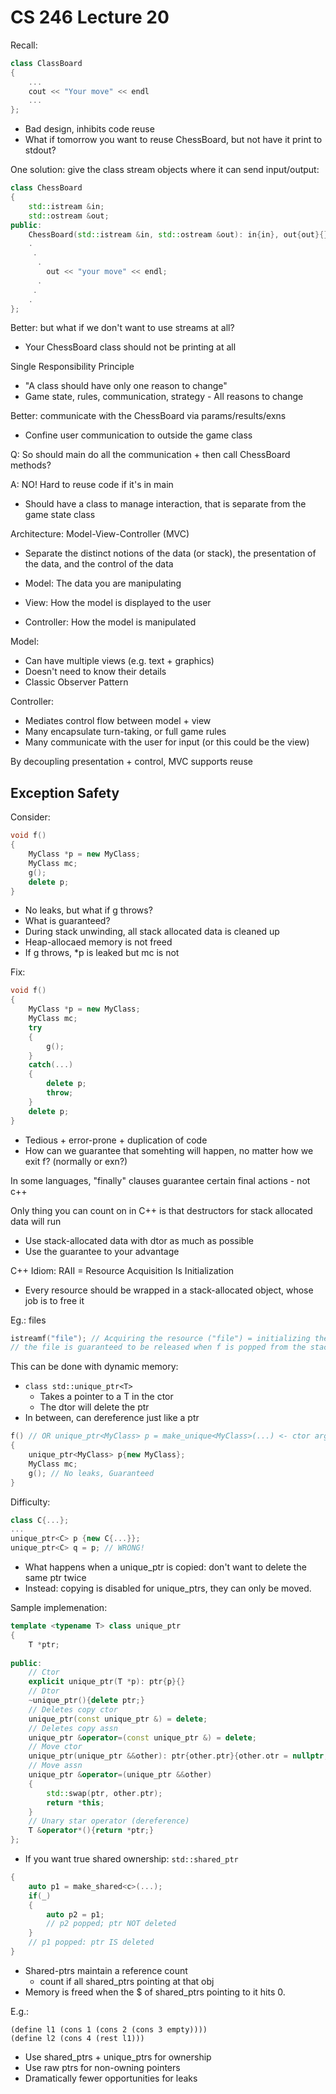 # CS 246 Lecture 20
Recall:

```c++
class ClassBoard
{
    ...
    cout << "Your move" << endl
    ...
};
```
- Bad design, inhibits code reuse
- What if tomorrow you want to reuse ChessBoard, but not have it print to stdout?

One solution: give the class stream objects where it can send input/output:

```c++
class ChessBoard
{
    std::istream &in;
    std::ostream &out;
public:
    ChessBoard(std::istream &in, std::ostream &out): in{in}, out{out}{}
    .
     .
      .
        out << "your move" << endl;
      .
     .
    .
};
```

Better: but what if we don't want to use streams at all?
- Your ChessBoard class should not be printing at all

Single Responsibility Principle
- "A class should have only one reason to change"
- Game state, rules, communication, strategy - All reasons to change

Better: communicate with the ChessBoard via params/results/exns
- Confine user communication to outside the game class

Q: So should main do all the communication + then call ChessBoard methods?

A: NO! Hard to reuse code if it's in main
- Should have a class to manage interaction, that is separate from the game state class

Architecture: Model-View-Controller (MVC)
- Separate the distinct notions of the data (or stack), the presentation of the data, and the control of the data

- Model: The data you are manipulating
- View: How the model is displayed to the user
- Controller: How the model is manipulated

Model:
- Can have multiple views (e.g. text + graphics)
- Doesn't need to know their details
- Classic Observer Pattern

Controller:
- Mediates control flow between model + view
- Many encapsulate turn-taking, or full game rules
- Many communicate with the user for input (or this could be the view)

By decoupling presentation + control, MVC supports reuse

## Exception Safety
Consider:

```c++
void f()
{
    MyClass *p = new MyClass;
    MyClass mc;
    g();
    delete p;
}
```
- No leaks, but what if g throws?
- What is guaranteed?
- During stack unwinding, all stack allocated data is cleaned up
- Heap-allocaed memory is not freed
- If g throws, *p is leaked but mc is not

Fix:

```c++
void f()
{
    MyClass *p = new MyClass;
    MyClass mc;
    try
    {
        g();
    }
    catch(...)
    {
        delete p;
        throw;
    }
    delete p;
}
```
- Tedious + error-prone + duplication of code
- How can we guarantee that somehting will happen, no matter how we exit f? (normally or exn?)

In some languages, "finally" clauses guarantee certain final actions - not c++

Only thing you can count on in C++ is that destructors for stack allocated data will run
- Use stack-allocated data with dtor as much as possible
- Use the guarantee to your advantage

C++ Idiom: RAII = Resource Acquisition Is Initialization
- Every resource should be wrapped in a stack-allocated object, whose job is to free it

Eg.: files

```c++
istreamf("file"); // Acquiring the resource ("file") = initializing the object (f)
// the file is guaranteed to be released when f is popped from the stack (f's dtor runs)
```
This can be done with dynamic memory:
- `class std::unique_ptr<T>`
    - Takes a pointer to a T in the ctor
    - The dtor will delete the ptr
- In between, can dereference just like a ptr

```c++
f() // OR unique_ptr<MyClass> p = make_unique<MyClass>(...) <- ctor args
{
    unique_ptr<MyClass> p{new MyClass};
    MyClass mc;
    g(); // No leaks, Guaranteed
}
```

Difficulty:

```c++
class C{...};
...
unique_ptr<C> p {new C{...}};
unique_ptr<C> q = p; // WRONG!
```
- What happens when a unique_ptr is copied: don't want to delete the same ptr twice
- Instead: copying is disabled for unique_ptrs, they can only be moved.

Sample implemenation:

```c++
template <typename T> class unique_ptr
{
    T *ptr;
    
public:
    // Ctor
    explicit unique_ptr(T *p): ptr{p}{}
    // Dtor
    ~unique_ptr(){delete ptr;}
    // Deletes copy ctor
    unique_ptr(const unique_ptr &) = delete; 
    // Deletes copy assn
    unique_ptr &operator=(const unique_ptr &) = delete;
    // Move ctor
    unique_ptr(unique_ptr &&other): ptr{other.ptr}{other.otr = nullptr;}
    // Move assn
    unique_ptr &operator=(unique_ptr &&other)
    {
        std::swap(ptr, other.ptr);
        return *this;
    }
    // Unary star operator (dereference)
    T &operator*(){return *ptr;}
};
```
- If you want true shared ownership: `std::shared_ptr`

```c++
{
    auto p1 = make_shared<c>(...);
    if(_)
    {
        auto p2 = p1; 
        // p2 popped; ptr NOT deleted
    }
    // p1 popped: ptr IS deleted
}
```
- Shared-ptrs maintain a reference count
    - count if all shared_ptrs pointing at that obj
- Memory is freed when the $ of shared_ptrs pointing to it hits 0.

E.g.:
```
(define l1 (cons 1 (cons 2 (cons 3 empty))))
(define l2 (cons 4 (rest l1)))
```
- Use shared_ptrs + unique_ptrs for ownership
- Use raw ptrs for non-owning pointers
- Dramatically fewer opportunities for leaks